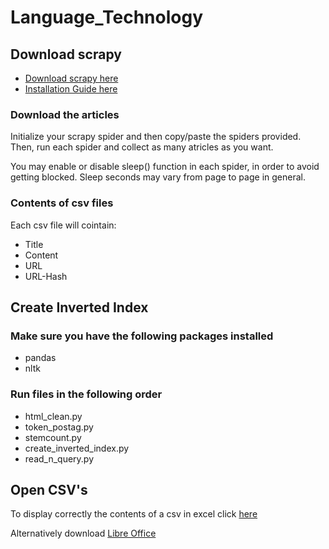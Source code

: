 # Language_Technology

## Download scrapy
- [Download scrapy here](https://scrapy.org/)
- [Installation Guide here](https://docs.scrapy.org/en/latest/intro/install.html)

### Download the articles
Initialize your scrapy spider and then copy/paste the spiders provided. Then, run each spider and collect as many atricles as you want.

You may enable or disable sleep() function in each spider, in order to avoid getting blocked. Sleep seconds may vary from page to page in general.

### Contents of csv files
Each csv file will cointain:
- Title
- Content
- URL
- URL-Hash

## Create Inverted Index

### Make sure you have the following packages installed
- pandas
- nltk

### Run files in the following order
- html_clean.py
- token_postag.py
- stemcount.py
- create_inverted_index.py
- read_n_query.py

## Open CSV's
To display correctly the contents of a csv in excel click [here](https://techcommunity.microsoft.com/t5/excel/open-and-edit-a-csv-file-in-utf8/m-p/1035653/highlight/true#M45222)

Alternatively download [Libre Office](https://www.libreoffice.org/)